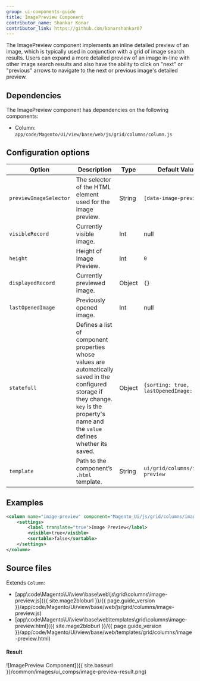 ```yaml
---
group: ui-components-guide
title: ImagePreview Component
contributor_name: Shankar Konar
contributor_link: https://github.com/konarshankar07
---
```


The ImagePreview component implements an inline detailed preview of an image, which is typically used in conjunction with a grid of image search results. Users can expand a more detailed preview of an image in-line with other image search results and also have the ability to click on "next" or "previous" arrows to navigate to the next or previous image's detailed preview.

## Dependencies

The ImagePreview component has dependencies on the following components:

*  Column: `app/code/Magento/Ui/view/base/web/js/grid/columns/column.js`

## Configuration options

|      Option                |   Description                                                                                                                                                                                                      |      Type      |  Default Value                           |
|----------------------------|--------------------------------------------------------------------------------------------------------------------------------------------------------------------------------------------------------------------|----------------| -----------------------------------------|
| `previewImageSelector`     | The selector of the HTML element used for the image preview.                                                                                                                                                       |  String        | `[data-image-preview]`                   |
| `visibleRecord`            | Currently visible image.                                                                                                                                                                                           |  Int           | null                                     |
| `height`                   | Height of Image Preview.                                                                                                                                                                                           |  Int           | `0`                                      |
| `displayedRecord`          | Currently previewed image.                                                                                                                                                                                         |  Object        | `{}`                                     |
| `lastOpenedImage`          | Previously opened image.                                                                                                                                                                                           |  Int           | null                                     |
| `statefull`                | Defines a list of component properties whose values are automatically saved in the configured storage if they change. `key` is the property's name and the `value` defines whether its saved.                      |  Object        | `{sorting: true, lastOpenedImage: true}` |
| `template`                 | Path to the component’s `.html` template.                                                                                                                                                                          |  String        | `ui/grid/columns/image-preview`          |

## Examples

```xml
<column name="image-preview" component="Magento_Ui/js/grid/columns/image-preview">
    <settings>
        <label translate="true">Image Preview</label>
        <visible>true</visible>
        <sortable>false</sortable>
    </settings>
</column>
```

## Source files

Extends `Column`:

*  [app\code\Magento\Ui\view\base\web\js\grid\columns\image-preview.js]({{ site.mage2bloburl }}/{{ page.guide_version }}/app/code/Magento/Ui/view/base/web/js/grid/columns/image-preview.js)
*  [app\code\Magento\Ui\view\base\web\templates\grid\columns\image-preview.html]({{ site.mage2bloburl }}/{{ page.guide_version }}/app/code/Magento/Ui/view/base/web/templates/grid/columns/image-preview.html)

#### Result

![ImagePreview Component]({{ site.baseurl }}/common/images/ui_comps/image-preview-result.png)
